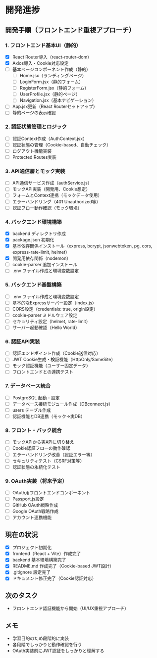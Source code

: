# 開発進捗

## 開発手順（フロントエンド重視アプローチ）

### 1. フロントエンド基本UI（静的）
- [x] React Router導入（react-router-dom）
- [x] Axios導入・Cookie対応設定
- [ ] 基本ページコンポーネント作成（静的）
  - [ ] Home.jsx（ランディングページ）
  - [ ] LoginForm.jsx（静的フォーム）
  - [ ] RegisterForm.jsx（静的フォーム）
  - [ ] UserProfile.jsx（静的ページ）
  - [ ] Navigation.jsx（基本ナビゲーション）
- [ ] App.jsx更新（React Routerセットアップ）
- [ ] 静的ページの表示確認

### 2. 認証状態管理とロジック
- [ ] 認証Context作成（AuthContext.jsx）
- [ ] 認証状態の管理（Cookie-based、自動チェック）
- [ ] ログアウト機能実装
- [ ] Protected Routes実装

### 3. API通信層とモック実装
- [ ] API通信サービス作成（authService.js）
- [ ] モックAPI実装（開発用、Cookie想定）
- [ ] フォームとContext連携（モックデータ使用）
- [ ] エラーハンドリング（401 Unauthorized等）
- [ ] 認証フロー動作確認（モック環境）

### 4. バックエンド環境構築
- [x] backend ディレクトリ作成
- [x] package.json 初期化
- [x] 基本依存関係インストール（express, bcrypt, jsonwebtoken, pg, cors, express-rate-limit, helmet）
- [x] 開発用依存関係（nodemon）
- [ ] cookie-parser 追加インストール
- [ ] .env ファイル作成と環境変数設定

### 5. バックエンド基盤構築
- [ ] .env ファイル作成と環境変数設定
- [ ] 基本的なExpressサーバー設定（index.js）
- [ ] CORS設定（credentials: true, origin設定）
- [ ] cookie-parser ミドルウェア設定
- [ ] セキュリティ設定（helmet, rate-limit）
- [ ] サーバー起動確認（Hello World）

### 6. 認証API実装
- [ ] 認証エンドポイント作成（Cookie送信対応）
- [ ] JWT Cookie生成・検証機能（HttpOnly/SameSite）
- [ ] モック認証機能（ユーザー固定データ）
- [ ] フロントエンドとの連携テスト

### 7. データベース統合
- [ ] PostgreSQL 起動・設定
- [ ] データベース接続モジュール作成（DBconnect.js）
- [ ] users テーブル作成
- [ ] 認証機能とDB連携（モック→実DB）

### 8. フロント・バック統合
- [ ] モックAPIから実APIに切り替え
- [ ] Cookie認証フローの動作確認
- [ ] エラーハンドリング改善（認証エラー等）
- [ ] セキュリティテスト（CSRF対策等）
- [ ] 認証状態の永続化テスト

### 9. OAuth実装（将来予定）
- [ ] OAuth用フロントエンドコンポーネント
- [ ] Passport.js設定
- [ ] GitHub OAuth戦略作成
- [ ] Google OAuth戦略作成
- [ ] アカウント連携機能

## 現在の状況
- [x] プロジェクト初期化
- [x] frontend（React + Vite）作成完了
- [x] backend 基本環境構築完了
- [x] README.md 作成完了（Cookie-based JWT設計）
- [x] .gitignore 設定完了
- [x] ドキュメント修正完了（Cookie認証対応）

## 次のタスク
- フロントエンド認証機能から開始（UI/UX重視アプローチ）

## メモ
- 学習目的のため段階的に実装
- 各段階でしっかりと動作確認を行う
- OAuth実装前にJWT認証をしっかりと理解する